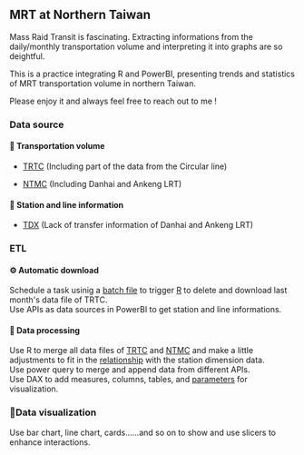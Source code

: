 <H2>MRT at Northern Taiwan</H2>
Mass Raid Transit is fascinating. Extracting informations from the daily/monthly transportation volume and interpreting it into graphs are so deightful.

This is a practice integrating R and PowerBI, presenting trends and statistics of MRT transportation volume in northern Taiwan.

Please enjoy it and always feel free to reach out to me !

<H3>Data source</H3>
<H4>🚊 Transportation volume</H4>

- [TRTC](https://www.metro.taipei/cp.aspx?n=FF31501BEBDD0136) (Including part of the data from the Circular line)

- [NTMC](https://oas.bas.ntpc.gov.tw/NTPCTRWD/NewPage/Publish.aspx?Mid1=382290000H#) (Including Danhai and Ankeng LRT)

<H4>🚉 Station and line information</H4>

- [TDX](https://tdx.transportdata.tw/api-service/swagger/basic/268fc230-2e04-471b-a728-a726167c1cfc#/) (Lack of transfer information of Danhai and Ankeng LRT)

<H3>ETL</H3>
<H4>⚙️ Automatic download</H4>

Schedule a task usinig a [batch file](https://github.com/chieh-kao-1125/MRT-at-Northern-Taiwan/blob/main/ETL/autoTRTC.bat) to trigger [R](https://github.com/chieh-kao-1125/MRT-at-Northern-Taiwan/blob/main/ETL/TRTC_AutoDownloadFile.R) to delete and download last month's data file of TRTC.<br />
Use APIs as data sources in PowerBI to get station and line informations.

<H4>🔧 Data processing</H4>

Use R to merge all data files of [TRTC](https://github.com/chieh-kao-1125/MRT-at-Northern-Taiwan/blob/main/Data%20processing/TRTC_CodeInPBI.R) and [NTMC](https://github.com/chieh-kao-1125/MRT-at-Northern-Taiwan/blob/main/Data%20processing/NTMC_CodeInPBI.R) and make a little adjustments to fit in the [relationship](https://github.com/chieh-kao-1125/MRT-at-Northern-Taiwan/blob/main/Data_module.JPG) with the station dimension data.<br />
Use power query to merge and append data from different APIs.<br />
Use DAX to add measures, columns, tables, and [parameters](https://github.com/chieh-kao-1125/MRT-at-Northern-Taiwan/blob/main/Data%20processing/DAX_for_parameters.txt) for visualization.

<H3>🎨Data visualization</H3>

Use bar chart, line chart, cards......and so on to show and use slicers to enhance interactions.
